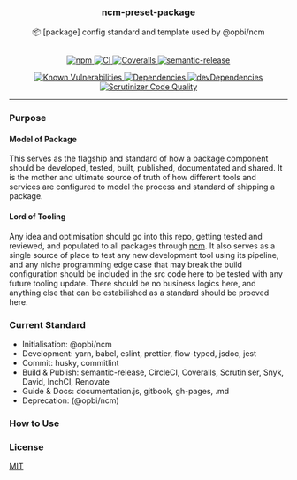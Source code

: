 <h3 align="center">ncm-preset-package</h3>
<p align="center" style="margin-bottom: 2em;">📦 [package] config standard and template used by @opbi/ncm</p>

<p align="center">
  <a href="https://www.npmjs.com/package/@opbi/ncm-preset-package">
    <img alt="npm" src="https://img.shields.io/npm/v/@opbi/ncm-preset-package.svg">
  </a>
  <a href="https://circleci.com/gh/opbi/workflows/ncm-preset-package">
    <img alt="CI" src="https://img.shields.io/circleci/project/github/opbi/ncm-preset-package/master.svg">
  </a>
  <a href="https://coveralls.io/github/opbi/ncm-preset-package?branch=master">
    <img alt="Coveralls" src="https://img.shields.io/coveralls/github/opbi/ncm-preset-package/master.svg">
  </a>
  <a href="https://github.com/semantic-release/semantic-release">
    <img alt="semantic-release" src="https://img.shields.io/badge/%20%20%F0%9F%93%A6%F0%9F%9A%80-semantic--release-e10079.svg">
  </a>
</p>

<p align="center">
  <a href="https://snyk.io/test/github/opbi/ncm-preset-package">
    <img alt="Known Vulnerabilities" src="https://snyk.io/test/github/opbi/ncm-preset-package/badge.svg">
  </a>
  <a href="https://david-dm.org/opbi/ncm-preset-package">
    <img alt="Dependencies" src="https://img.shields.io/david/opbi/ncm-preset-package.svg">
  </a>
  <a href="https://david-dm.org/opbi/ncm-preset-package?type=dev">
    <img alt="devDependencies" src="https://img.shields.io/david/dev/opbi/ncm-preset-package.svg">
  </a>
  <a href="https://scrutinizer-ci.com/g/opbi/ncm-preset-package/?branch=master">
    <img alt="Scrutinizer Code Quality" src="https://img.shields.io/scrutinizer/g/opbi/ncm-preset-package.svg">
  </a>
</p>

---

### Purpose

#### Model of Package

This serves as the flagship and standard of how a package component should be developed, tested, built, published, documentated and shared. It is the mother and ultimate source of truth of how different tools and services are configured to model the process and standard of shipping a package.

#### Lord of Tooling

Any idea and optimisation should go into this repo, getting tested and reviewed, and populated to all packages through [ncm](https://github.com/opbi/ncm). It also serves as a single source of place to test any new development tool using its pipeline, and any niche programming edge case that may break the build configuration should be included in the src code here to be tested with any future tooling update. There should be no business logics here, and anything else that can be estabilished as a standard should be prooved here.

### Current Standard

- Initialisation: @opbi/ncm
- Development: yarn, babel, eslint, prettier, flow-typed, jsdoc, jest
- Commit: husky, commitlint
- Build & Publish: semantic-release, CircleCI, Coveralls, Scrutiniser, Snyk, David, InchCI, Renovate
- Guide & Docs: documentation.js, gitbook, gh-pages, .md
- Deprecation: (@opbi/ncm)


### How to Use

### License
[MIT](License)
